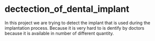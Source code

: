 # dectection_of_dental_implant
In this project we are trying to detect the implant that is used during the implantation process. Because it is very hard to is dentify by doctors because it is available in number of different quantity.
